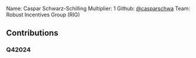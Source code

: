 Name: Caspar Schwarz-Schilling
Multiplier: 1
Github: [@casparschwa](https://github.com/casparschwa)
Team: Robust Incentives Group (RIG)

## Contributions
### Q42024
